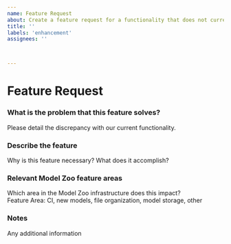 ```yaml
---
name: Feature Request
about: Create a feature request for a functionality that does not currently exist in the ONNX model zoo.
title: ''
labels: 'enhancement'
assignees: ''



---
```

# Feature Request

### What is the problem that this feature solves?
Please detail the discrepancy with our current functionality.

### Describe the feature
Why is this feature necessary? What does it accomplish?

### Relevant Model Zoo feature areas
Which area in the Model Zoo infrastructure does this impact?  
Feature Area: CI, new models, file organization, model storage, other

### Notes
Any additional information
